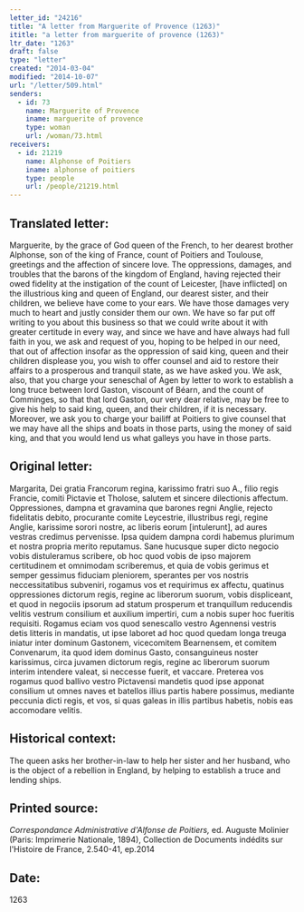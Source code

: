 ```yaml
---
letter_id: "24216"
title: "A letter from Marguerite of Provence (1263)"
ititle: "a letter from marguerite of provence (1263)"
ltr_date: "1263"
draft: false
type: "letter"
created: "2014-03-04"
modified: "2014-10-07"
url: "/letter/509.html"
senders:
  - id: 73
    name: Marguerite of Provence
    iname: marguerite of provence
    type: woman
    url: /woman/73.html
receivers:
  - id: 21219
    name: Alphonse of Poitiers
    iname: alphonse of poitiers
    type: people
    url: /people/21219.html
---
```

<h2> Translated letter:</h2>Marguerite, by the grace of God queen of the French, to her dearest brother Alphonse, son of the king of France, count of Poitiers and Toulouse, greetings and the affection of sincere love.
The oppressions, damages, and troubles that the barons of the kingdom of England, having rejected their owed fidelity at the instigation of the count of Leicester, [have inflicted] on the illustrious king and queen of England, our dearest sister, and their children, we believe have come to your ears.  We have those damages very much to heart and justly consider them our own.  We have so far put off writing to you about this business so that we could write about it with greater certitude in every way, and since we have and have always had full faith in you, we ask and request of you, hoping to be helped in our need, that out of affection insofar as the oppression of said king, queen and their children displease you, you wish to offer counsel and aid to restore their affairs to a prosperous and tranquil state, as we have asked you.
We ask, also, that you charge your seneschal of Agen by letter to work to establish a long truce between lord Gaston, viscount of Béarn, and the count of Comminges, so that that lord Gaston, our very dear relative, may be free to give his help to said king, queen, and their children, if it is necessary.  Moreover, we ask you to charge your bailiff at Poitiers to give counsel that we may have all the ships and boats in those parts, using the money of said king, and that you would lend us what galleys you have in those parts.
<h2 class="mt-4"> Original letter:</h2>Margarita, Dei gratia Francorum regina, karissimo fratri suo A., filio regis Francie, comiti Pictavie et Tholose, salutem et sincere dilectionis affectum. Oppressiones, dampna et gravamina que barones regni Anglie, rejecto fidelitatis debito, procurante comite Leycestrie, illustribus regi, regine Anglie, karissime sorori nostre, ac liberis eorum [intulerunt], ad aures vestras credimus pervenisse. Ipsa quidem dampna cordi habemus plurimum et nostra propria merito reputamus. Sane hucusque super dicto negocio vobis distuleramus scribere, ob hoc quod vobis de ipso majorem certitudinem et omnimodam scriberemus, et quia de vobis gerimus et semper gessimus fiduciam pleniorem, sperantes per vos nostris neccessitatibus subveniri, rogamus vos et requirimus ex affectu, quatinus oppressiones dictorum regis, regine ac liberorum suorum, vobis displiceant, et quod in negociis ipsorum ad statum prosperum et tranquillum reducendis velitis vestrum consilium et auxilium impertiri, cum a nobis super hoc fueritis requisiti. Rogamus eciam vos quod senescallo vestro Agennensi vestris detis litteris in mandatis, ut ipse laboret ad hoc quod quedam longa treuga iniatur inter dominum Gastonem, vicecomitem Bearnensem, et comitem Convenarum, ita quod idem dominus Gasto, consanguineus noster karissimus, circa juvamen dictorum regis, regine ac liberorum suorum interim intendere valeat, si neccesse fuerit, et vaccare. Preterea vos rogamus quod ballivo vestro Pictavensi mandetis quod ipse apponat consilium ut omnes naves et batellos illius partis habere possimus, mediante peccunia dicti regis, et vos, si quas galeas in illis partibus habetis, nobis eas accomodare velitis.
<h2 class="mt-4"> Historical context:</h2><p>The queen asks her brother-in-law to help her sister and her husband, who is the object of a rebellion in England, by helping to establish a truce and lending ships.</p><h2 class="mt-4"> Printed source:</h2><p><em>Correspondance Administrative d'Alfonse de Poitiers,</em> ed. Auguste Molinier (Paris: Imprimerie Nationale, 1894), Collection de Documents indédits sur l'Histoire de France, 2.540-41, ep.2014</p><h2 class="mt-4"> Date:</h2>1263